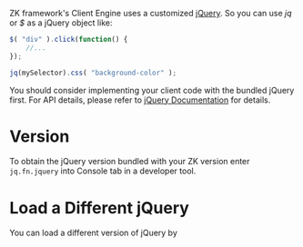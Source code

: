 ZK framework's Client Engine uses a customized
[jQuery](http://jquery.com/). So you can use *jq* or *$* as a
jQuery object like:

```javascript
$( "div" ).click(function() {
    //...
});

jq(mySelector).css( "background-color" );
```

You should consider implementing your client code with the bundled
jQuery first. For API details, please refer to [jQuery Documentation](http://docs.jquery.com/Main_Page) for details.

# Version

To obtain the jQuery version bundled with your ZK version enter
`jq.fn.jquery` into Console tab in a developer tool.

# Load a Different jQuery

You can load a different version of jQuery by <code>

<script/>

</code> or <code>

<?script?>

</code>. Because ZK always load that script later than ZK scripts, the
different version of jQuery will override `$`. Therefore, you can access
2 versions of jquery with different variables:

- `jq` to access ZK's bundled jQuery
- `$` to access jQuery you loaded

Please check examples:
[jquery.zul](https://github.com/zkoss/zkbooks/blob/master/clientreference/src/main/webapp/jquery.zul),
[jquery2](https://github.com/zkoss/zkbooks/blob/master/clientreference/src/main/webapp/jquery2.zul)
